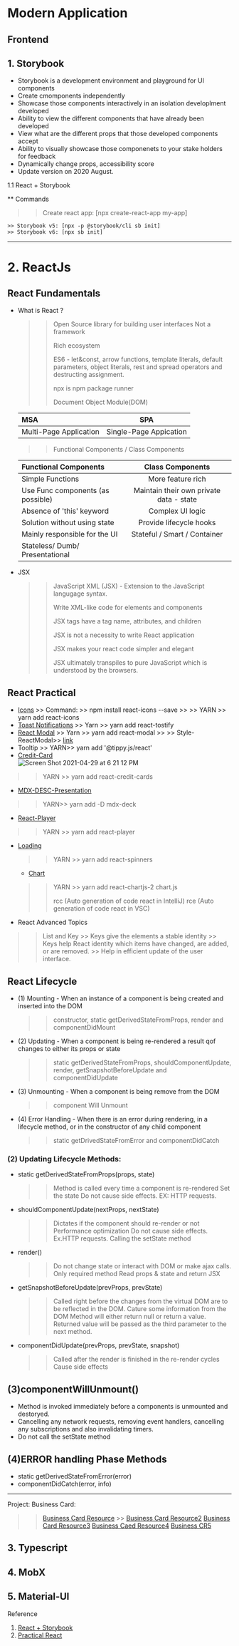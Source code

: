 # Modern Application 


## Frontend
 
## 1. Storybook  
   * Storybook is a development environment and playground for UI components
   * Create cmomponents independently
   * Showcase those components interactively in an isolation developlment developed
   * Ability to view the different components that have already been developed
   * View what are the different props that those developed components accept
   * Ability to visually showcase those componenets to your stake holders for feedback
   * Dynamically change props, accessibility score
   * Update version on 2020 August.
   

  1.1 React + Storybook 
  
  ** Commands
   >> Create react app: [npx create-react-app my-app]
   
    >> Storybook v5: [npx -p @storybook/cli sb init] 
    >> Storybook v6: [npx sb init]  
 -----------
 
 # 2. ReactJs
 
   ##  React Fundamentals
   * What is React ?
       >> Open Source library for building user interfaces 
       >> Not a framework
       >> 
       >> Rich ecosystem
       >> 
       >> ES6 - let&const, arrow functions, template literals, default parameters, object literals, rest and spread operators and destructing assignment.
       >> 
       >> npx is npm package runner
       >> 
       >> Document Object Module(DOM)
          
       | MSA  |  SPA | 
       | :---        |    :----:   |   
       | Multi-Page Application | Single-Page Appication|  
       
       
       
       >> Functional Components / Class Components
       
       | Functional Components  | Class Components | 
       | :---        |    :----:   |   
       | Simple Functions  | More feature rich | 
       | Use Func components (as possible)   | Maintain their own private data - state|
       | Absence of 'this' keyword |  Complex UI logic |
       | Solution without using state | Provide lifecycle hooks |
       | Mainly responsible for the UI	| Stateful / Smart / Container|
       | Stateless/ Dumb/ Presentational | |
       
   * JSX 
        >> JavaScript XML (JSX) - Extension to the JavaScript langugage syntax.
        >> 
        >> Write XML-like code for elements and components
        >> 
        >> JSX tags have a tag name, attributes, and children
        >> 
        >> JSX is not a necessity to write React application
        >> 
        >> JSX makes your react code simpler and elegant
        >> 
        >> JSX ultimately transpiles to pure JavaScript which is understood by the browsers. 
        >>    
       
   ## React Practical 
   * [Icons](https://react-icons.github.io/react-icons/icons?name=md)
    >> Command: >> npm install react-icons --save
    >>
    >> YARN >> yarn add react-icons
   * [Toast Notifications](https://github.com/fkhadra/react-toastify)
    >> Yarn >> yarn add react-tostify
   * [React Modal](https://github.com/reactjs/react-modal)
    >> Yarn >> yarn add react-modal
    >> 
    >> Style-ReactModal>> [link](https://reactcommunity.org/react-modal/)
   * Tooltip
    >> YARN>> yarn add '@tippy.js/react'
   * [Credit-Card](https://github.com/amarofashion/react-credit-cards)  
   ![Screen Shot 2021-04-29 at 6 21 12 PM](https://user-images.githubusercontent.com/11626327/116529255-b622ad80-a917-11eb-9c5e-769302b0b406.png)

   >> YARN >> yarn add react-credit-cards
   * [MDX-DESC-Presentation](https://github.com/jxnblk/mdx-deck)
   >> 
   >> YARN>> yarn add -D mdx-deck
   * [React-Player](https://github.com/cookpete/react-player)
   >> YARN >> yarn add react-player
   * [Loading](https://github.com/davidhu2000/react-spinners)
     >> YARN >> yarn add react-spinners
     * [Chart](https://github.com/reactchartjs/react-chartjs-2)
     >> YARN >> yarn add react-chartjs-2 chart.js
     >> 
     >> rcc  (Auto generation of code react in IntelliJ)
     >> rce (Auto generation of code react in VSC)

   * React Advanced Topics
   >> List and Key
      >> Keys give the elements a stable identity
     >> Keys help React identity which items have changed, are added, or are removed.
     >> Help in efficient update of the user interface.
  
## React Lifecycle
  * (1) Mounting - When an instance of a component is being created and inserted into the DOM
      >> constructor, static getDerivedStateFromProps, render and componentDidMount
  * (2) Updating - When a component is being re-rendered a result qof changes to either its props or state
      >> static getDerivedStateFromProps, shouldComponentUpdate, render, getSnapshotBeforeUpdate and componentDidUpdate 
  * (3) Unmounting - When a component is being remove from the DOM 
      >> component Will Unmount
  * (4) Error Handling - When there is an error during rendering, in a lifecycle method, or in the constructor of any child component
      >> static getDrivedStateFromError and componentDidCatch
   
  ### (2) Updating Lifecycle Methods: 
  * static getDerivedStateFromProps(props, state)
     >> Method is called every time a component is re-rendered 
     >> Set the state
     >> Do not cause side effects. EX: HTTP requests.
     >> 
 
  * shouldComponentUpdate(nextProps, nextState)
     >> Dictates if the component should re-render or not 
     >> Performance optimization
     >> Do not cause side effects. Ex.HTTP requests. Calling the setState method
     >> 
  *  render()
     >> Do not change state or interact with DOM or make ajax calls.
     >> Only required method
     >> Read props & state and return JSX
     >> 
  * getSnapshotBeforeUpdate(prevProps, prevState)
     >> Called right before the changes from the virtual DOM are to be reflected in the DOM.
     >> Cature some information from the DOM
     >> Method will either return null or return a value. Returned value will be passed as the third parameter to the next method.
     >> 
  
  * componentDidUpdate(prevProps, prevState, snapshot)
     >> Called after the render is finished in the re-render cycles
     >> Cause side effects
    
  ## (3)componentWillUnmount()

   * Method is invoked immediately before a components is unmounted and destoryed.
   * Cancelling any network requests, removing event handlers, cancelling any subscriptions and also invalidating timers.
   * Do not call the setState method
 
  ## (4)ERROR handling Phase Methods

   * static getDerivedStateFromError(error)
   * componentDidCatch(error, info)
-----
  
 Project:  Business Card: 
   >> [Business Card Resource](https://stackblitz.com/edit/business-card-react) >> 
   >> [Business Card Resource2](https://codesandbox.io/s/fpm15?file=/src/index.js:7237-7245)
   >> [Business Card Resource3](https://npm.io/package/react-business-card)
   >> [Business Caed Resource4](https://libraries.io/npm/react-business-card)
   >> [Business CR5](https://askavy.com/react-card/)
 
 
 
 ## 3. Typescript
 ## 4. MobX
 ## 5. Material-UI
 
 





Reference
1. [React + Storybook](https://www.youtube.com/watch?v=eJd08j18EH8&list=PLC3y8-rFHvwhC-j3x3t9la8-GQJGViDQk&index=3)
2. [Practical React](https://www.youtube.com/watch?v=4l0nsK4ezNc&list=PLC3y8-rFHvwhAh1ypBvcZLDO6I7QTY5CM&index=2)
